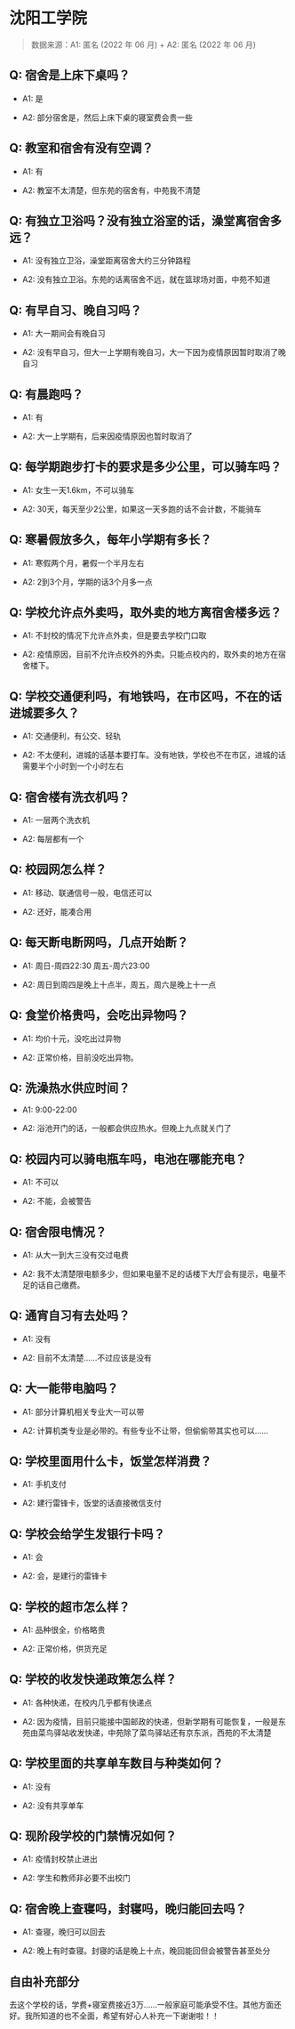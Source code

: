 # 沈阳工学院

> 数据来源：A1: 匿名 (2022 年 06 月) + A2: 匿名 (2022 年 06 月)

## Q: 宿舍是上床下桌吗？

- A1: 是

- A2: 部分宿舍是，然后上床下桌的寝室费会贵一些

## Q: 教室和宿舍有没有空调？

- A1: 有

- A2: 教室不太清楚，但东苑的宿舍有，中苑我不清楚

## Q: 有独立卫浴吗？没有独立浴室的话，澡堂离宿舍多远？

- A1: 没有独立卫浴，澡堂距离宿舍大约三分钟路程

- A2: 没有独立卫浴。东苑的话离宿舍不远，就在篮球场对面，中苑不知道

## Q: 有早自习、晚自习吗？

- A1: 大一期间会有晚自习

- A2: 没有早自习，但大一上学期有晚自习，大一下因为疫情原因暂时取消了晚自习

## Q: 有晨跑吗？

- A1: 有

- A2: 大一上学期有，后来因疫情原因也暂时取消了

## Q: 每学期跑步打卡的要求是多少公里，可以骑车吗？

- A1: 女生一天1.6km，不可以骑车

- A2: 30天，每天至少2公里，如果这一天多跑的话不会计数，不能骑车

## Q: 寒暑假放多久，每年小学期有多长？

- A1: 寒假两个月，暑假一个半月左右

- A2: 2到3个月，学期的话3个月多一点

## Q: 学校允许点外卖吗，取外卖的地方离宿舍楼多远？

- A1: 不封校的情况下允许点外卖，但是要去学校门口取

- A2: 疫情原因，目前不允许点校外的外卖。只能点校内的，取外卖的地方在宿舍楼下。

## Q: 学校交通便利吗，有地铁吗，在市区吗，不在的话进城要多久？

- A1: 交通便利，有公交、轻轨

- A2: 不太便利，进城的话基本要打车。没有地铁，学校也不在市区，进城的话需要半个小时到一个小时左右

## Q: 宿舍楼有洗衣机吗？

- A1: 一层两个洗衣机

- A2: 每层都有一个

## Q: 校园网怎么样？

- A1: 移动、联通信号一般，电信还可以

- A2: 还好，能凑合用

## Q: 每天断电断网吗，几点开始断？

- A1: 周日-周四22:30 周五-周六23:00

- A2: 周日到周四是晚上十点半，周五，周六是晚上十一点

## Q: 食堂价格贵吗，会吃出异物吗？

- A1: 均价十元，没吃出过异物

- A2: 正常价格，目前没吃出异物。

## Q: 洗澡热水供应时间？

- A1: 9:00-22:00

- A2: 浴池开门的话，一般都会供应热水。但晚上九点就关门了

## Q: 校园内可以骑电瓶车吗，电池在哪能充电？

- A1: 不可以

- A2: 不能，会被警告

## Q: 宿舍限电情况？

- A1: 从大一到大三没有交过电费

- A2: 我不太清楚限电额多少，但如果电量不足的话楼下大厅会有提示，电量不足的话自己缴费。

## Q: 通宵自习有去处吗？

- A1: 没有

- A2: 目前不太清楚……不过应该是没有

## Q: 大一能带电脑吗？

- A1: 部分计算机相关专业大一可以带

- A2: 计算机类专业是必带的。有些专业不让带，但偷偷带其实也可以……

## Q: 学校里面用什么卡，饭堂怎样消费？

- A1: 手机支付

- A2: 建行雷锋卡，饭堂的话直接微信支付

## Q: 学校会给学生发银行卡吗？

- A1: 会

- A2: 会，是建行的雷锋卡

## Q: 学校的超市怎么样？

- A1: 品种很全，价格略贵

- A2: 正常价格，供货充足

## Q: 学校的收发快递政策怎么样？

- A1: 各种快递，在校内几乎都有快递点

- A2: 因为疫情，目前只能接中国邮政的快递，但新学期有可能恢复，一般是东苑由菜鸟驿站收发快递，中苑除了菜鸟驿站还有京东派，西苑的不太清楚

## Q: 学校里面的共享单车数目与种类如何？

- A1: 没有

- A2: 没有共享单车

## Q: 现阶段学校的门禁情况如何？

- A1: 疫情封校禁止进出

- A2: 学生和教师非必要不出校门

## Q: 宿舍晚上查寝吗，封寝吗，晚归能回去吗？

- A1: 查寝，晚归可以回去

- A2: 晚上有时查寝。封寝的话是晚上十点，晚回能回但会被警告甚至处分

## 自由补充部分

去这个学校的话，学费+寝室费接近3万……一般家庭可能承受不住。其他方面还好。我所知道的也不全面，希望有好心人补充一下谢谢啦！！